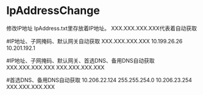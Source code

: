 # IpAddressChange
修改IP地址
IpAddress.txt里存放着IP地址。
XXX.XXX.XXX.XXX代表着自动获取

#IP地址、子网掩码、默认网关自动获取
XXX.XXX.XXX.XXX
10.199.26.26
10.201.192.1

#IP地址、子网掩码、默认网关、首选DNS、备用DNS自动获取
XXX.XXX.XXX.XXX
XXX.XXX.XXX.XXX


#首选DNS、备用DNS自动获取
10.206.22.124
255.255.254.0
10.206.23.254 
XXX.XXX.XXX.XXX

 
